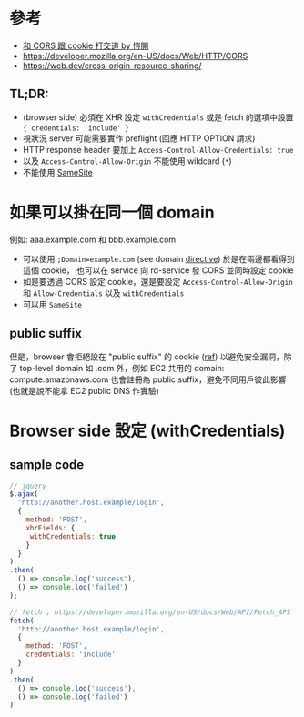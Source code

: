 # 參考

* [和 CORS 跟 cookie 打交道 by 愷開](https://medium.com/d-d-mag/%E5%92%8C-cors-%E8%B7%9F-cookie-%E6%89%93%E4%BA%A4%E9%81%93-dd420ccc7399)
* https://developer.mozilla.org/en-US/docs/Web/HTTP/CORS
* https://web.dev/cross-origin-resource-sharing/

## TL;DR:

* (browser side) 必須在 XHR 設定 `withCredentials` 或是 fetch 的選項中設置 `{ credentials: 'include' }`
* 視狀況 server 可能需要實作 preflight (回應 HTTP OPTION 請求)
* HTTP response header 要加上 `Access-Control-Allow-Credentials: true`
* 以及 `Access-Control-Allow-Origin` 不能使用 wildcard (`*`)
* 不能使用 [SameSite](https://web.dev/samesite-cookies-explained/)

# 如果可以掛在同一個 domain

例如: aaa.example.com 和 bbb.example.com

* 可以使用 `;Domain=example.com` (see domain [directive]) 於是在兩邊都看得到這個 cookie，
    也可以在 service 向 rd-service 發 CORS 並同時設定 cookie
* 如是要透過 CORS 設定 cookie，還是要設定 `Access-Control-Allow-Origin` 和 `Allow-Credentials` 以及 `withCredentials`
* 可以用 `SameSite`

[directive]: https://developer.mozilla.org/en-US/docs/Web/HTTP/Headers/Set-Cookie#Directives

## public suffix

但是，browser 會拒絕設在 "public suffix" 的 cookie ([ref][public-suffix]) 以避免安全漏洞，除了 top-level domain 如 .com 外，例如 EC2 共用的 domain: compute.amazonaws.com 也會註冊為 public suffix，避免不同用戶彼此影響 (也就是說不能拿 EC2 public DNS 作實驗)

[public-suffix]: https://tools.ietf.org/html/rfc6265#section-5.3

# Browser side 設定 (withCredentials)
## sample code
```javascript
// jquery
$.ajax(
  'http://another.host.example/login',
  {
    method: 'POST',
    xhrFields: {
     withCredentials: true
    }
  }
)
.then(
  () => console.log('success'),
  () => console.log('failed')
);

// fetch ; https://developer.mozilla.org/en-US/docs/Web/API/Fetch_API
fetch(
  'http://another.host.example/login',
  {
    method: 'POST',
    credentials: 'include'
  }
)
.then(
  () => console.log('success'),
  () => console.log('failed')
)
```
